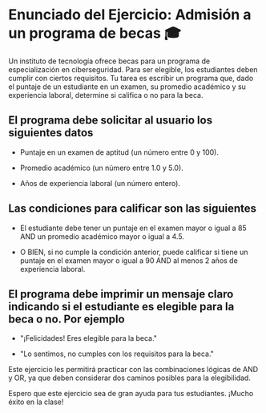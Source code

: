 # Enunciado del Ejercicio: Admisión a un programa de becas 🎓


Un instituto de tecnología ofrece becas para un programa de especialización en ciberseguridad. Para ser elegible, los estudiantes deben cumplir con ciertos requisitos. Tu tarea es escribir un programa que, dado el puntaje de un estudiante en un examen, su promedio académico y su experiencia laboral, determine si califica o no para la beca.

## El programa debe solicitar al usuario los siguientes datos

- Puntaje en un examen de aptitud (un número entre 0 y 100).

- Promedio académico (un número entre 1.0 y 5.0).

- Años de experiencia laboral (un número entero).

## Las condiciones para calificar son las siguientes

- El estudiante debe tener un puntaje en el examen mayor o igual a 85 AND un promedio académico mayor o igual a 4.5.

- O BIEN, si no cumple la condición anterior, puede calificar si tiene un puntaje en el examen mayor o igual a 90 AND al menos 2 años de experiencia laboral.

## El programa debe imprimir un mensaje claro indicando si el estudiante es elegible para la beca o no. Por ejemplo

- "¡Felicidades! Eres elegible para la beca."

- "Lo sentimos, no cumples con los requisitos para la beca."

Este ejercicio les permitirá practicar con las combinaciones lógicas de AND y OR, ya que deben considerar dos caminos posibles para la elegibilidad.

Espero que este ejercicio sea de gran ayuda para tus estudiantes. ¡Mucho éxito en la clase!